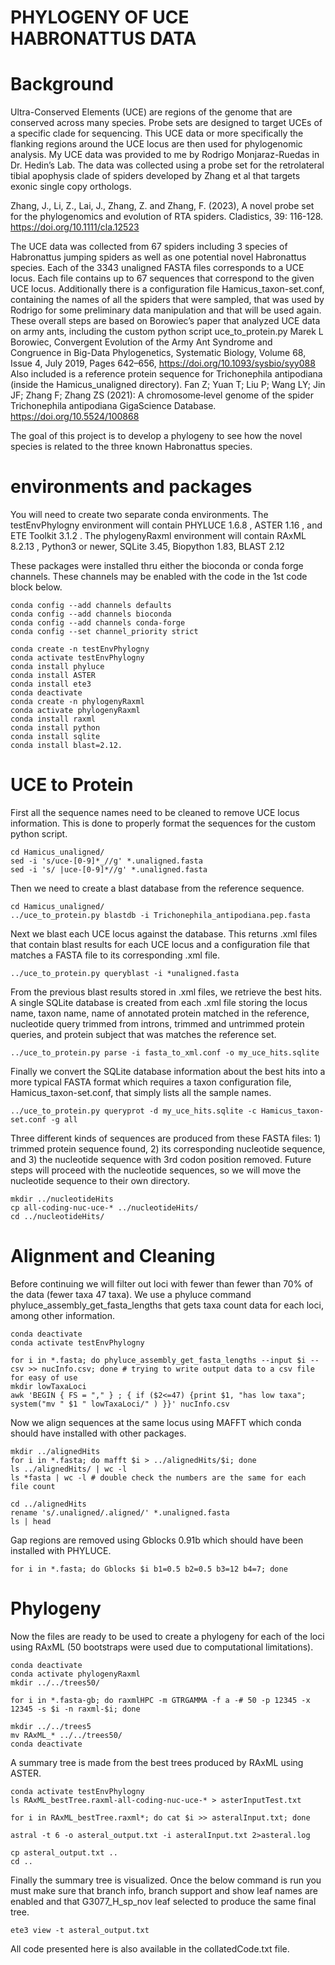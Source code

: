 # PHYLOGENY OF UCE HABRONATTUS DATA

# Background

Ultra-Conserved Elements (UCE) are regions of the genome that are conserved across many species. Probe sets are designed to target UCEs of a specific clade for sequencing. This UCE data or more specifically the flanking regions around the UCE locus are then used for phylogenomic analysis. 
My UCE data was provided to me by Rodrigo Monjaraz-Ruedas in Dr. Hedin’s Lab. The data was collected using a probe set for the retrolateral tibial apophysis clade of spiders developed by Zhang et al that targets exonic single copy orthologs.

Zhang, J., Li, Z., Lai, J., Zhang, Z. and Zhang, F. (2023), A novel probe set for the phylogenomics and evolution of RTA spiders. Cladistics, 39: 116-128. https://doi.org/10.1111/cla.12523

The UCE data was collected from 67 spiders including 3 species of Habronattus jumping spiders as well as one potential novel Habronattus species. Each of the 3343 unaligned FASTA files corresponds to a UCE locus. Each file contains up to 67 sequences that correspond to the given UCE locus. Additionally there is a configuration file Hamicus_taxon-set.conf, containing the names of all the spiders that were sampled, that was used by Rodrigo for some preliminary data manipulation and that will be used again.
These overall steps are based on Borowiec’s paper that analyzed UCE data on army ants, including the custom python script uce_to_protein.py
Marek L Borowiec, Convergent Evolution of the Army Ant Syndrome and Congruence in Big-Data Phylogenetics, Systematic Biology, Volume 68, Issue 4, July 2019, Pages 642–656, https://doi.org/10.1093/sysbio/syy088
Also included is a reference protein sequence for Trichonephila antipodiana (inside the Hamicus_unaligned directory).
Fan Z; Yuan T; Liu P; Wang LY; Jin JF; Zhang F; Zhang ZS (2021): A chromosome‐level genome of the spider Trichonephila antipodiana GigaScience Database. https://doi.org/10.5524/100868

The goal of this project is to develop a phylogeny to see how the novel species is related to the three known Habronattus species. 

# environments and packages

You will need to create two separate conda environments. The testEnvPhylogny environment will contain PHYLUCE 1.6.8 , ASTER 1.16 , and ETE Toolkit 3.1.2 . The phylogenyRaxml environment will contain RAxML 8.2.13 , Python3 or newer, SQLite 3.45, Biopython 1.83, BLAST 2.12

These packages were installed thru either the bioconda or conda forge channels. These channels may be enabled with the code in the 1st code block below. 

```
conda config --add channels defaults
conda config --add channels bioconda
conda config --add channels conda-forge
conda config --set channel_priority strict
```


```
conda create -n testEnvPhylogny
conda activate testEnvPhylogny
conda install phyluce
conda install ASTER
conda install ete3
conda deactivate
conda create -n phylogenyRaxml
conda activate phylogenyRaxml
conda install raxml
conda install python
conda install sqlite
conda install blast=2.12.
```


# UCE to Protein

First all the sequence names need to be cleaned to remove UCE locus information. This is done to properly format the sequences for the custom python script.

```
cd Hamicus_unaligned/
sed -i 's/uce-[0-9]*_//g' *.unaligned.fasta
sed -i 's/ |uce-[0-9]*//g' *.unaligned.fasta
```

Then we need to create a blast database from the reference sequence.
```
cd Hamicus_unaligned/
../uce_to_protein.py blastdb -i Trichonephila_antipodiana.pep.fasta
```
Next we blast each UCE locus against the database. This returns .xml files that contain blast results for each UCE locus and a configuration file that matches a FASTA file to its corresponding .xml file.
```
../uce_to_protein.py queryblast -i *unaligned.fasta
```

From the previous blast results stored in .xml files, we retrieve the best hits. A single SQLite database is created from each .xml file storing the locus name, taxon name, name of annotated protein matched in the reference, nucleotide query trimmed from introns, trimmed and untrimmed protein queries, and protein subject that was matches the reference set.
```
../uce_to_protein.py parse -i fasta_to_xml.conf -o my_uce_hits.sqlite
```

Finally we convert the SQLite database information about the best hits into a more typical FASTA format which requires a taxon configuration file, Hamicus_taxon-set.conf, that simply lists all the sample names.
```
../uce_to_protein.py queryprot -d my_uce_hits.sqlite -c Hamicus_taxon-set.conf -g all
```

Three different kinds of sequences are produced from these FASTA files: 1) trimmed protein sequence found, 2) its corresponding nucleotide sequence, and 3) the nucleotide sequence with 3rd codon position removed. Future steps will proceed with the nucleotide sequences, so we will move the nucleotide sequence to their own directory.
```
mkdir ../nucleotideHits
cp all-coding-nuc-uce-* ../nucleotideHits/
cd ../nucleotideHits/
```

# Alignment and Cleaning

Before continuing we will filter out loci with fewer than fewer than 70% of the data (fewer taxa 47 taxa). We use a phyluce command phyluce_assembly_get_fasta_lengths that gets taxa count data for each loci, among other information.

```
conda deactivate
conda activate testEnvPhylogny

for i in *.fasta; do phyluce_assembly_get_fasta_lengths --input $i --csv >> nucInfo.csv; done # trying to write output data to a csv file for easy of use
mkdir lowTaxaLoci
awk 'BEGIN { FS = "," } ; { if ($2<=47) {print $1, "has low taxa"; system("mv " $1 " lowTaxaLoci/" ) }}' nucInfo.csv 
```

Now we align sequences at the same locus using MAFFT which conda should have installed with other packages.
```
mkdir ../alignedHits
for i in *.fasta; do mafft $i > ../alignedHits/$i; done
ls ../alignedHits/ | wc -l
ls *fasta | wc -l # double check the numbers are the same for each file count

cd ../alignedHits
rename 's/.unaligned/.aligned/' *.unaligned.fasta
ls | head

```

Gap regions are removed using Gblocks 0.91b which should have been installed with PHYLUCE.

```
for i in *.fasta; do Gblocks $i b1=0.5 b2=0.5 b3=12 b4=7; done
```

# Phylogeny

Now the files are ready to be used to create a phylogeny for each of the loci using RAxML (50 bootstraps were used due to computational limitations). 
```
conda deactivate
conda activate phylogenyRaxml
mkdir ../../trees50/

for i in *.fasta-gb; do raxmlHPC -m GTRGAMMA -f a -# 50 -p 12345 -x 12345 -s $i -n raxml-$i; done

mkdir ../../trees5
mv RAxML_* ../../trees50/
conda deactivate
```

A summary tree is made from the best trees produced by RAxML using ASTER.
```
conda activate testEnvPhylogny
ls RAxML_bestTree.raxml-all-coding-nuc-uce-* > asterInputTest.txt

for i in RAxML_bestTree.raxml*; do cat $i >> asteralInput.txt; done

astral -t 6 -o asteral_output.txt -i asteralInput.txt 2>asteral.log

cp asteral_output.txt ..
cd ..
```

Finally the summary tree is visualized. Once the below command is run you must make sure that branch info, branch support and show leaf names are enabled and that G3077_H_sp_nov leaf selected to produce the same final tree.
```
ete3 view -t asteral_output.txt
```

All code presented here is also available in the collatedCode.txt file.
